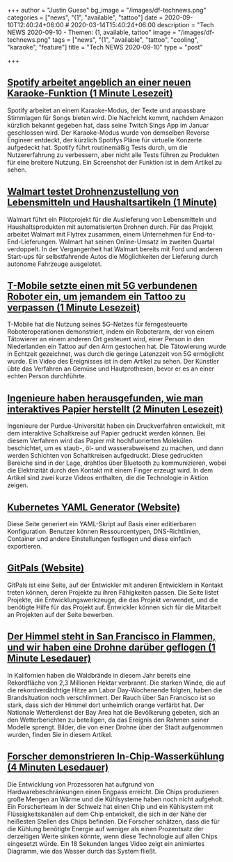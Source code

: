 +++
author = "Justin Guese"
bg_image = "/images/df-technews.png"
categories = ["news", "(1", "available", "tattoo"]
date = 2020-09-10T12:40:24+06:00 # 2020-03-14T15:40:24+06:00
description = "Tech NEWS 2020-09-10 - Themen: (1, available, tattoo"
image = "/images/df-technews.png"
tags = ["news", "(1", "available", "tattoo", "cooling", "karaoke", "feature"]
title = "Tech NEWS 2020-09-10"
type = "post"

+++

## [Spotify arbeitet angeblich an einer neuen Karaoke-Funktion (1 Minute Lesezeit)](https://www.nme.com/news/music/spotify-are-reportedly-working-on-new-karaoke-feature-2748125/1/01000174777c6946-288e3942-1850-4bbe-a995-c25d090abfa1-000000/ukyuz7DGGZ2osScHW-z-cnmbpOhB6d6dXMUDxUE00UI=158)

 Spotify arbeitet an einem Karaoke-Modus, der Texte und anpassbare Stimmlagen für Songs bieten wird. Die Nachricht kommt, nachdem Amazon kürzlich bekannt gegeben hat, dass seine Twitch Sings App im Januar geschlossen wird. Der Karaoke-Modus wurde von demselben Reverse Engineer entdeckt, der kürzlich Spotifys Pläne für virtuelle Konzerte aufgedeckt hat. Spotify führt routinemäßig Tests durch, um die Nutzererfahrung zu verbessern, aber nicht alle Tests führen zu Produkten für eine breitere Nutzung. Ein Screenshot der Funktion ist in dem Artikel zu sehen.

## [Walmart testet Drohnenzustellung von Lebensmitteln und Haushaltsartikeln (1 Minute)](https://www.cnbc.com/2020/09/09/walmart-to-test-drone-delivery-of-grocery-household-items.html/1/01000174777c6946-288e3942-1850-4bbe-a995-c25d090abfa1-000000/-N7GmlAU0IyDLrwkBhbl9bTtuv4YzLedRSLdQWXSEFE=158)

 Walmart führt ein Pilotprojekt für die Auslieferung von Lebensmitteln und Haushaltsprodukten mit automatisierten Drohnen durch. Für das Projekt arbeitet Walmart mit Flytrex zusammen, einem Unternehmen für End-to-End-Lieferungen. Walmart hat seinen Online-Umsatz im zweiten Quartal verdoppelt. In der Vergangenheit hat Walmart bereits mit Ford und anderen Start-ups für selbstfahrende Autos die Möglichkeiten der Lieferung durch autonome Fahrzeuge ausgelotet.

## [T-Mobile setzte einen mit 5G verbundenen Roboter ein, um jemandem ein Tattoo zu verpassen (1 Minute Lesezeit)](https://www.cnet.com/news/t-mobile-used-a-5g-connected-robot-to-give-someone-a-tattoo//1/01000174777c6946-288e3942-1850-4bbe-a995-c25d090abfa1-000000/wl3q2FREO5G8nLMQJq9IufuGbcPygEAsYy3xxwKeWRQ=158)

 T-Mobile hat die Nutzung seines 5G-Netzes für ferngesteuerte Roboteroperationen demonstriert, indem ein Roboterarm, der von einem Tätowierer an einem anderen Ort gesteuert wird, einer Person in den Niederlanden ein Tattoo auf den Arm gestochen hat. Die Tätowierung wurde in Echtzeit gezeichnet, was durch die geringe Latenzzeit von 5G ermöglicht wurde. Ein Video des Ereignisses ist in dem Artikel zu sehen. Der Künstler übte das Verfahren an Gemüse und Hautprothesen, bevor er es an einer echten Person durchführte.

## [Ingenieure haben herausgefunden, wie man interaktives Papier herstellt (2 Minuten Lesezeit)](https://gizmodo.com/engineers-have-figured-out-how-to-make-interactive-pape-1844918464/1/01000174777c6946-288e3942-1850-4bbe-a995-c25d090abfa1-000000/oyF-NM3WdqOgHxM6jH0eWCcvuv4wPd2F2na3VRCdmPc=158)

 Ingenieure der Purdue-Universität haben ein Druckverfahren entwickelt, mit dem interaktive Schaltkreise auf Papier gedruckt werden können. Bei diesem Verfahren wird das Papier mit hochfluorierten Molekülen beschichtet, um es staub-, öl- und wasserabweisend zu machen, und dann werden Schichten von Schaltkreisen aufgedruckt. Diese gedruckten Bereiche sind in der Lage, drahtlos über Bluetooth zu kommunizieren, wobei die Elektrizität durch den Kontakt mit einem Finger erzeugt wird. In dem Artikel sind zwei kurze Videos enthalten, die die Technologie in Aktion zeigen.

## [Kubernetes YAML Generator (Website)](https://k8syaml.com//1/01000174777c6946-288e3942-1850-4bbe-a995-c25d090abfa1-000000/dSmZXpCxQhBLJQis0DdPh8TkKptiWqyw3TNdvbpX_Zw=158)

 Diese Seite generiert ein YAML-Skript auf Basis einer editierbaren Konfiguration. Benutzer können Ressourcentypen, DNS-Richtlinien, Container und andere Einstellungen festlegen und diese einfach exportieren.

## [GitPals (Website)](https://www.gitpals.com/1/1/01000174777c6946-288e3942-1850-4bbe-a995-c25d090abfa1-000000/hvz5J08szRn-htrb5V41xdKvX3KvqGqS4vSIBZ1ic1E=158)

 GitPals ist eine Seite, auf der Entwickler mit anderen Entwicklern in Kontakt treten können, deren Projekte zu ihren Fähigkeiten passen. Die Seite listet Projekte, die Entwicklungswerkzeuge, die das Projekt verwendet, und die benötigte Hilfe für das Projekt auf. Entwickler können sich für die Mitarbeit an Projekten auf der Seite bewerben.

## [Der Himmel steht in San Francisco in Flammen, und wir haben eine Drohne darüber geflogen (1 Minute Lesedauer)](https://www.theverge.com/2020/9/9/21429437/san-francisco-sky-fire-drone-photographs-west-coast-wildfires/1/01000174777c6946-288e3942-1850-4bbe-a995-c25d090abfa1-000000/U3ir-WpfrioXhadBPbPQRCH6w7iRfrWdWUt_jORqj7Q=158)

 In Kalifornien haben die Waldbrände in diesem Jahr bereits eine Rekordfläche von 2,3 Millionen Hektar verbrannt. Die starken Winde, die auf die rekordverdächtige Hitze am Labor Day-Wochenende folgten, haben die Brandsituation noch verschlimmert. Der Rauch über San Francisco ist so stark, dass sich der Himmel dort unheimlich orange verfärbt hat. Der Nationale Wetterdienst der Bay Area hat die Bevölkerung gebeten, sich an den Wetterberichten zu beteiligen, da das Ereignis den Rahmen seiner Modelle sprengt. Bilder, die von einer Drohne über der Stadt aufgenommen wurden, finden Sie in diesem Artikel.

## [Forscher demonstrieren In-Chip-Wasserkühlung (4 Minuten Lesedauer)](https://arstechnica.com/science/2020/09/researchers-demonstrate-in-chip-water-cooling//1/01000174777c6946-288e3942-1850-4bbe-a995-c25d090abfa1-000000/9hpeZc9qJEYgFBNZRHv-UV3ZW6QdE9yX_5FmNkZR3A8=158)

 Die Entwicklung von Prozessoren hat aufgrund von Hardwarebeschränkungen einen Engpass erreicht. Die Chips produzieren große Mengen an Wärme und die Kühlsysteme haben noch nicht aufgeholt. Ein Forscherteam in der Schweiz hat einen Chip und ein Kühlsystem mit Flüssigkeitskanälen auf dem Chip entwickelt, die sich in der Nähe der heißesten Stellen des Chips befinden. Die Forscher schätzen, dass die für die Kühlung benötigte Energie auf weniger als einen Prozentsatz der derzeitigen Werte sinken könnte, wenn diese Technologie auf allen Chips eingesetzt würde. Ein 18 Sekunden langes Video zeigt ein animiertes Diagramm, wie das Wasser durch das System fließt.

